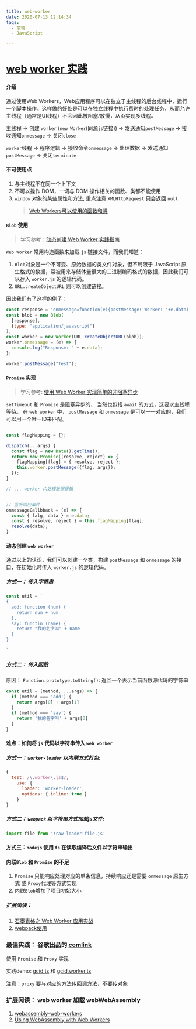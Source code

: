 ```yaml
---
title: web-worker
date: 2020-07-13 12:14:34
tags:
  - 前端
  - JavaScript

---
```


# [web worker 实践](https://gitee.com/sternelee/example-worker)

#### 介绍

通过使用Web Workers，Web应用程序可以在独立于主线程的后台线程中，运行一个脚本操作。这样做的好处是可以在独立线程中执行费时的处理任务，从而允许主线程（通常是UI线程）不会因此被阻塞/放慢，从页实现多线程。

主线程 => 创建 `worker` (`new Worker`(同源`js`链接)) -> 发送通知`postMessage` -> 接收通知`onmessage` -> 关闭`close`

`worker`线程 => 程序逻辑 -> 接收命令`onmessage` -> 处理数据 -> 发送通知`postMessage` -> 关闭`terminate`

#### 不可使用点

1. 与主线程不在同一个上下文
2. 不可以操作 DOM，一切与 DOM 操作相关的函数、类都不能使用
3. `window` 对象的某些属性和方法, 重点注意 `XMLHttpRequest` 只会返回 `null`
   > [Web Workers可以使用的函数和类](https://developer.mozilla.org/zh-CN/docs/Web/API/Web_Workers_API/Functions_and_classes_available_to_workers)


#### `Blob` 使用
> 学习参考：[动态创建 Web Worker 实践指南](https://zhuanlan.zhihu.com/p/59981684)

`Web Worker` 常用构造函数来加载 `js` 链接文件，而我们知道：
1. `Blob`对象是一个不可变、原始数据的类文件对象，但不局限于 JavaScript 原生格式的数据，常被用来存储体量很大的二进制编码格式的数据，因此我们可以存入 `worker.js` 的逻辑代码。
2. `URL.createObjectURL` 则可以创建链接。

<!--more-->

因此我们有了这样的例子：

```javascript
const response = "onmessage=function(e){postMessage('Worker: '+e.data);}";
const blob = new Blob(
  [response],
  {type: "application/javascript"}
);
const worker = new Worker(URL.createObjectURL(blob));
worker.onmessage = (e) => {
  console.log("Response: " + e.data);
};

worker.postMessage("Test");
```


#### `Promise` 实现
> 学习参考: [使用 Web Worker 实现简单的非阻塞异步](https://segmentfault.com/a/1190000012563475)

`setTimeout` 和 `Promise` 是阻塞异步的， 当然也包括 `await` 的方式，这要求主线程等待。
在 `web worker` 中， `postMessage` 和 `onmessage` 是可以一一对应的，我们可以用一个唯一ID来匹配。

```javascript

const flagMapping = {};

dispatch(...args) {
  const flag = new Date().getTime();
  return new Promise((resolve, reject) => {
    flagMapping[flag] = { resolve, reject };
    this.worker.postMessage({flag, args});
  });
}

// ... worker 内处理数据逻辑


// 监听响应事件
onmessageCallbback = (e) => {
  const { falg, data } = e.data;
  const { resolve, reject } = this.flagMapping[flag];
  resolve(data);
}

```


#### 动态创建 `web worker`

通过以上的认识，我们可以创建一个类，构建 `postMessage` 和 `onmessage` 的接口，在初始化时传入 `worker.js` 的逻辑代码。

##### 方式一： 传入字符串

```javascript
const util = `
{
  add: function (num) {
    return num + num
  },
  say: functin (name) {
    return "我的名字叫" + name
  }
}

`
```

##### 方式二： 传入函数

原因： `Function.prototype.toString()`: 返回一个表示当前函数源代码的字符串

```javascript
const util = (method, ...args) => {
  if (method === 'add') {
    return args[0] + args[1]
  }
  if (method === 'say') {
    return '我的名字叫' + args[0]
  }
}
```

#### 难点：如何将 `js` 代码以字符串传入 `web worker`

##### 方式一： `worker-loader` 以内联方式打包:

```javascript
{
  test: /\.worker\.js$/,
    use: {
      loader: 'worker-loader',
      options: { inline: true }
    }
}
```

##### 方式二： `webpack` 以字符串方式加载js文件:

```javascript
import file from '!raw-loader!file.js'
```

#### 方式三：`nodejs` 使用 `fs` 在读取编译后文件以字符串输出


#### 内联`Blob` 和 `Promise` 的不足

1. `Promise` 只能响应处理对应的单条信息，持续响应还是需要 `onmessage` 原生方式 或 `Proxy`代理等方式实现
2. 内联`Blob`增加了项目初始大小


##### 扩展阅读：

1. [石墨表格之 Web Worker 应用实战](https://juejin.im/entry/59b89c88f265da0664641382)
2. [webpack使用](https://www.cnblogs.com/tugenhua0707/p/11253937.html)

### 最佳实践： 谷歌出品的 [comlink](https://github.com/GoogleChromeLabs/comlink)

使用 `Promise` 和 `Proxy` 实现

实践demo: [gcid.ts](https://gitee.com/sternelee/example-worker/blob/master/gcid.ts) 和 [gcid.worker.ts](https://gitee.com/sternelee/example-worker/blob/master/gcid.worker.ts)

注意：`proxy` 要与对应的方法传回调方法，不要传对象

### 扩展阅读： web worker 加载 webWebAssembly

1. [webassembly-web-workers](https://dzone.com/articles/webassembly-web-workers)
2. [Using WebAssembly with Web Workers](https://www.sitepen.com/blog/using-webassembly-with-web-workers/)
